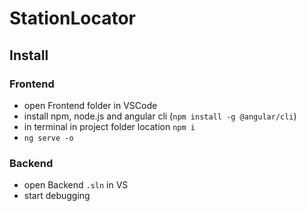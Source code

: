 # StationLocator

## Install
### Frontend
- open Frontend folder in VSCode
- install npm, node.js and angular cli (`npm install -g @angular/cli`)
- in terminal in project folder location `npm i`
- `ng serve -o`

### Backend
- open Backend `.sln` in VS
- start debugging
